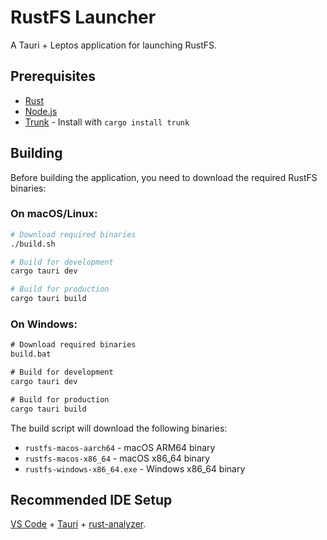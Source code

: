 # RustFS Launcher

A Tauri + Leptos application for launching RustFS.

## Prerequisites

- [Rust](https://rustup.rs/)
- [Node.js](https://nodejs.org/)
- [Trunk](https://trunkrs.dev/) - Install with `cargo install trunk`

## Building

Before building the application, you need to download the required RustFS binaries:

### On macOS/Linux:
```bash
# Download required binaries
./build.sh

# Build for development
cargo tauri dev

# Build for production
cargo tauri build
```

### On Windows:
```cmd
# Download required binaries
build.bat

# Build for development
cargo tauri dev

# Build for production
cargo tauri build
```

The build script will download the following binaries:
- `rustfs-macos-aarch64` - macOS ARM64 binary
- `rustfs-macos-x86_64` - macOS x86_64 binary  
- `rustfs-windows-x86_64.exe` - Windows x86_64 binary

## Recommended IDE Setup

[VS Code](https://code.visualstudio.com/) + [Tauri](https://marketplace.visualstudio.com/items?itemName=tauri-apps.tauri-vscode) + [rust-analyzer](https://marketplace.visualstudio.com/items?itemName=rust-lang.rust-analyzer).
